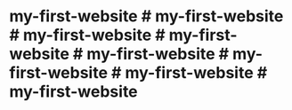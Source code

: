 # my-first-website # my-first-website # my-first-website # my-first-website # my-first-website # my-first-website # my-first-website # my-first-website
